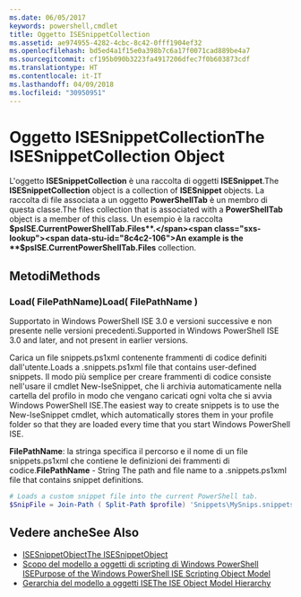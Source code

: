 ```yaml
---
ms.date: 06/05/2017
keywords: powershell,cmdlet
title: Oggetto ISESnippetCollection
ms.assetid: ae974955-4282-4cbc-8c42-0fff1904ef32
ms.openlocfilehash: bd5ed4a1f15e0a398b7c6a17f0071cad889be4a7
ms.sourcegitcommit: cf195b090b3223fa4917206dfec7f0b603873cdf
ms.translationtype: HT
ms.contentlocale: it-IT
ms.lasthandoff: 04/09/2018
ms.locfileid: "30950951"
---
```

# <a name="the-isesnippetcollection-object"></a><span data-ttu-id="8c4c2-103">Oggetto ISESnippetCollection</span><span class="sxs-lookup"><span data-stu-id="8c4c2-103">The ISESnippetCollection Object</span></span>

<span data-ttu-id="8c4c2-104">L'oggetto **ISESnippetCollection** è una raccolta di oggetti **ISESnippet**.</span><span class="sxs-lookup"><span data-stu-id="8c4c2-104">The **ISESnippetCollection** object is a collection of **ISESnippet** objects.</span></span> <span data-ttu-id="8c4c2-105">La raccolta di file associata a un oggetto **PowerShellTab** è un membro di questa classe.</span><span class="sxs-lookup"><span data-stu-id="8c4c2-105">The files collection that is associated with a **PowerShellTab** object is a member of this class.</span></span> <span data-ttu-id="8c4c2-106">Un esempio è la raccolta **$psISE.CurrentPowerShellTab.Files**.</span><span class="sxs-lookup"><span data-stu-id="8c4c2-106">An example is the **$psISE.CurrentPowerShellTab.Files** collection.</span></span>

## <a name="methods"></a><span data-ttu-id="8c4c2-107">Metodi</span><span class="sxs-lookup"><span data-stu-id="8c4c2-107">Methods</span></span>

### <a name="load-filepathname-"></a><span data-ttu-id="8c4c2-108">Load\( FilePathName\)</span><span class="sxs-lookup"><span data-stu-id="8c4c2-108">Load\( FilePathName \)</span></span>

<span data-ttu-id="8c4c2-109">Supportato in Windows PowerShell ISE 3.0 e versioni successive e non presente nelle versioni precedenti.</span><span class="sxs-lookup"><span data-stu-id="8c4c2-109">Supported in Windows PowerShell ISE 3.0 and later, and not present in earlier versions.</span></span>

<span data-ttu-id="8c4c2-110">Carica un file snippets.ps1xml contenente frammenti di codice definiti dall'utente.</span><span class="sxs-lookup"><span data-stu-id="8c4c2-110">Loads a .snippets.ps1xml file that contains user-defined snippets.</span></span> <span data-ttu-id="8c4c2-111">Il modo più semplice per creare frammenti di codice consiste nell'usare il cmdlet New-IseSnippet, che li archivia automaticamente nella cartella del profilo in modo che vengano caricati ogni volta che si avvia Windows PowerShell ISE.</span><span class="sxs-lookup"><span data-stu-id="8c4c2-111">The easiest way to create snippets is to use the New-IseSnippet cmdlet, which automatically stores them in your profile folder so that they are loaded every time that you start Windows PowerShell ISE.</span></span>

<span data-ttu-id="8c4c2-112">**FilePathName**: la stringa specifica il percorso e il nome di un file snippets.ps1xml che contiene le definizioni dei frammenti di codice.</span><span class="sxs-lookup"><span data-stu-id="8c4c2-112">**FilePathName** - String The path and file name to a .snippets.ps1xml file that contains snippet definitions.</span></span>

```powershell
# Loads a custom snippet file into the current PowerShell tab.
$SnipFile = Join-Path ( Split-Path $profile) 'Snippets\MySnips.snippets.ps1xml' $psISE.CurrentPowerShellTab.Snippets.Add($SnipPath)
```

## <a name="see-also"></a><span data-ttu-id="8c4c2-113">Vedere anche</span><span class="sxs-lookup"><span data-stu-id="8c4c2-113">See Also</span></span>

- [<span data-ttu-id="8c4c2-114">ISESnippetObject</span><span class="sxs-lookup"><span data-stu-id="8c4c2-114">The ISESnippetObject</span></span>](The-ISESnippetObject.md)
- [<span data-ttu-id="8c4c2-115">Scopo del modello a oggetti di scripting di Windows PowerShell ISE</span><span class="sxs-lookup"><span data-stu-id="8c4c2-115">Purpose of the Windows PowerShell ISE Scripting Object Model</span></span>](Purpose-of-the-Windows-PowerShell-ISE-Scripting-Object-Model.md)
- [<span data-ttu-id="8c4c2-116">Gerarchia del modello a oggetti ISE</span><span class="sxs-lookup"><span data-stu-id="8c4c2-116">The ISE Object Model Hierarchy</span></span>](The-ISE-Object-Model-Hierarchy.md)